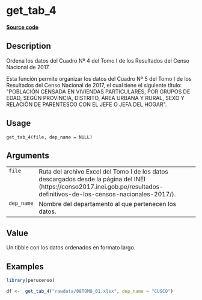 

# get_tab_4

[**Source code**](https://github.com/PaulESantos/perucenso/tree/master/R/make_tab_4.R#L23)

## Description

Ordena los datos del Cuadro Nº 4 del Tomo I de los Resultados del Censo
Nacional de 2017.

Esta función permite organizar los datos del Cuadro Nº 5 del Tomo I de
los Resultados del Censo Nacional de 2017, el cual tiene el siguiente
título: "POBLACIÓN CENSADA EN VIVIENDAS PARTICULARES, POR GRUPOS DE
EDAD, SEGÚN PROVINCIA, DISTRITO, ÁREA URBANA Y RURAL, SEXO Y RELACIÓN DE
PARENTESCO CON EL JEFE O JEFA DEL HOGAR".

## Usage

<pre><code class='language-R'>get_tab_4(file, dep_name = NULL)
</code></pre>

## Arguments

<table>
<tr>
<td style="white-space: nowrap; font-family: monospace; vertical-align: top">
<code id="get_tab_4_:_file">file</code>
</td>
<td>
Ruta del archivo Excel del Tomo I de los datos descargados desde la
página del INEI
(https://censo2017.inei.gob.pe/resultados-definitivos-de-los-censos-nacionales-2017/).
</td>
</tr>
<tr>
<td style="white-space: nowrap; font-family: monospace; vertical-align: top">
<code id="get_tab_4_:_dep_name">dep_name</code>
</td>
<td>
Nombre del departamento al que pertenecen los datos.
</td>
</tr>
</table>

## Value

Un tibble con los datos ordenados en formato largo.

## Examples

``` r
library(perucenso)

df <-  get_tab_4("rawdata/08TOMO_01.xlsx", dep_name = "CUSCO")
```
